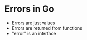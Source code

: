 # Errors in Go #
- Errors are just values
- Errors are returned from functions
- "error" is an interface